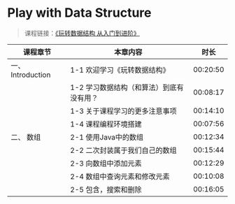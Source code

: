 # Play with Data Structure

>课程链接：[《玩转数据结构 从入门到进阶》](https://coding.imooc.com/class/207.html#Anchor)

| 课程章节   		|  本章内容 					  				| 时长 		 |
| -----------------	| --------------------------------------	| :--------: |
| 一、 Introduction  | 1-1 欢迎学习《玩转数据结构》					| 00:20:50  
|					| 1-2 学习数据结构（和算法）到底有没有用？		| 00:08:17
|					| 1-3 关于课程学习的更多注意事项				| 00:14:10
|					| 1-4 课程编程环境搭建						| 00:07:56
| 二、 数组			| 2-1 使用Java中的数组						| 00:12:34
|					| 2-2 二次封装属于我们自己的数组 				| 00:15:44
|					| 2-3 向数组中添加元素						| 00:12:29
|					| 2-4 数组中查询元素和修改元素 				| 00:10:08
|					| 2-5 包含，搜索和删除						| 00:16:05